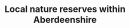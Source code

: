 ---
schema: default
title: Local nature reserves within Aberdeenshire
organization: Aberdeenshire Council
notes: >-
    
resources:
  - name: Local nature reserves within Aberdeenshire KMZ
  - url: >-
      https://online.aberdeenshire.gov.uk/apps/OpenData/kml/aberdeenshire_local_nature_reserves.kmz
  - format: KMZ
license: Open Government Licence 3.0 (United Kingdom)
category:


  - Nature
  -  conservationmaintainer: Aberdeenshire Council
maintainer_email: someone@example.com
---